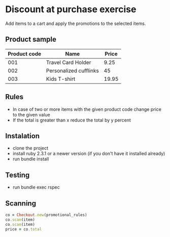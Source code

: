 # Discount at purchase exercise

Add items to a cart and apply the promotions to the selected items.

## Product sample

<table>
  <thead>
    <tr>
      <th>Product code</th>
      <th>Name</th> 
      <th>Price</th>
    </tr>
  </thead>  
  <tbody>
    <tr>
      <td>001</td>
      <td>Travel Card Holder</td> 
      <td>9.25</td>
    </tr>
    <tr>
      <td>002</td>
      <td>Personalized cufflinks</td> 
      <td>45</td>
    </tr>
    <tr>
      <td>003</td>
      <td>Kids T-shirt</td> 
      <td>19.95</td>
    </tr>
  </tbody>  
</table>

## Rules

* In case of two or more items with the given product code change price to the given value
* If the total is greater than x reduce the total by y percent

## Instalation

* clone the project
* install ruby 2.3.1 or a newer version (if you don't have it installed already)
* run bundle install

## Testing

* run bundle exec rspec

## Scanning 
```ruby
co = Checkout.new(promotional_rules)
co.scan(item)
co.scan(item)
price = co.total
```
